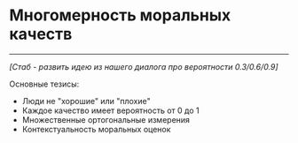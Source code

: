 # Многомерность моральных качеств



---

*[Стаб - развить идею из нашего диалога про вероятности 0.3/0.6/0.9]*

Основные тезисы:
- Люди не "хорошие" или "плохие"
- Каждое качество имеет вероятность от 0 до 1
- Множественные ортогональные измерения
- Контекстуальность моральных оценок